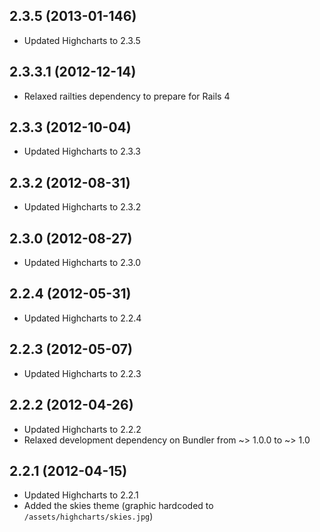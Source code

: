 ## 2.3.5 (2013-01-146)

* Updated Highcharts to 2.3.5

## 2.3.3.1 (2012-12-14)

* Relaxed railties dependency to prepare for Rails 4

## 2.3.3 (2012-10-04)

* Updated Highcharts to 2.3.3

## 2.3.2 (2012-08-31)

* Updated Highcharts to 2.3.2

## 2.3.0 (2012-08-27)

* Updated Highcharts to 2.3.0

## 2.2.4 (2012-05-31)

* Updated Highcharts to 2.2.4

## 2.2.3 (2012-05-07)

* Updated Highcharts to 2.2.3

## 2.2.2 (2012-04-26)

* Updated Highcharts to 2.2.2
* Relaxed development dependency on Bundler from ~> 1.0.0 to ~> 1.0

## 2.2.1 (2012-04-15)

* Updated Highcharts to 2.2.1
* Added the skies theme (graphic hardcoded to `/assets/highcharts/skies.jpg`)